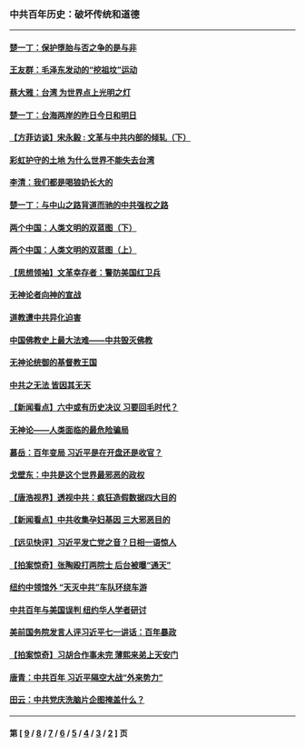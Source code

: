 ### 中共百年历史：破坏传统和道德
---
#### [楚一丁：保护堕胎与否之争的是与非](../../pages/nf1176114/n13815642.md?10050430) 
#### [王友群：毛泽东发动的“挖祖坟”运动](../../pages/nf1176114/n13723639.md?10050430) 
#### [蔡大雅：台湾 为世界点上光明之灯](../../pages/nf1176114/n13531530.md?10050430) 
#### [楚一丁：台海两岸的昨日今日和明日](../../pages/nf1176114/n13531468.md?10050430) 
#### [【方菲访谈】宋永毅 : 文革与中共内部的倾轧（下）](../../pages/nf1176114/n13486836.md?10050430) 
#### [彩虹护守的土地 为什么世界不能失去台湾](../../pages/nf1176114/n13476849.md?10050430) 
#### [李清：我们都是喝狼奶长大的](../../pages/nf1176114/n13471478.md?10050430) 
#### [楚一丁：与中山之路背道而驰的中共强权之路](../../pages/nf1176114/n13437270.md?10050430) 
#### [两个中国：人类文明的双蓝图（下）](../../pages/nf1176114/n13423132.md?10050430) 
#### [两个中国：人类文明的双蓝图（上）](../../pages/nf1176114/n13422687.md?10050430) 
#### [【思想领袖】文革幸存者：警防美国红卫兵](../../pages/nf1176114/n13339289.md?10050430) 
#### [无神论者向神的宣战](../../pages/nf1176114/n13281535.md?10050430) 
#### [道教遭中共异化迫害](../../pages/nf1176114/n13281463.md?10050430) 
#### [中国佛教史上最大法难——中共毁灭佛教](../../pages/nf1176114/n13281397.md?10050430) 
#### [无神论统御的基督教王国](../../pages/nf1176114/n13281280.md?10050430) 
#### [中共之无法 皆因其无天](../../pages/nf1176114/n13281088.md?10050430) 
#### [【新闻看点】六中或有历史决议 习要回毛时代？](../../pages/nf1176114/n13222895.md?10050430) 
#### [无神论——人类面临的最危险骗局](../../pages/nf1176114/n13196137.md?10050430) 
#### [慕岳：百年变局 习近平是在开盘还是收官？](../../pages/nf1176114/n13206516.md?10050430) 
#### [戈壁东：中共是这个世界最邪恶的政权](../../pages/nf1176114/n13085641.md?10050430) 
#### [【唐浩视界】透视中共：疯狂造假数据四大目的](../../pages/nf1176114/n13080590.md?10050430) 
#### [【新闻看点】中共收集孕妇基因 三大邪恶目的](../../pages/nf1176114/n13077182.md?10050430) 
#### [【远见快评】习近平发亡党之音？日相一语惊人](../../pages/nf1176114/n13074809.md?10050430) 
#### [【拍案惊奇】张陶殴打两院士 后台被曝“通天”](../../pages/nf1176114/n13070496.md?10050430) 
#### [纽约中领馆外 “天灭中共”车队环绕车游](../../pages/nf1176114/n13070693.md?10050430) 
#### [中共百年与美国误判 纽约华人学者研讨](../../pages/nf1176114/n13067969.md?10050430) 
#### [美前国务院发言人评习近平七一讲话：百年暴政](../../pages/nf1176114/n13066986.md?10050430) 
#### [【拍案惊奇】习胡合作事未完 薄熙来弟上天安门](../../pages/nf1176114/n13065867.md?10050430) 
#### [唐青：中共百年 习近平隔空大战“外来势力”](../../pages/nf1176114/n13065976.md?10050430) 
#### [田云：中共党庆洗脑片企图掩盖什么？](../../pages/nf1176114/n13064395.md?10050430) 

---
#### 第 [ [9](./9.md?10050430) / [8](./8.md?10050430) / [7](./7.md?10050430) / [6](./6.md?10050430) / [5](./5.md?10050430) / [4](./4.md?10050430) / [3](./3.md?10050430) / [2](./2.md?10050430) ] 页
